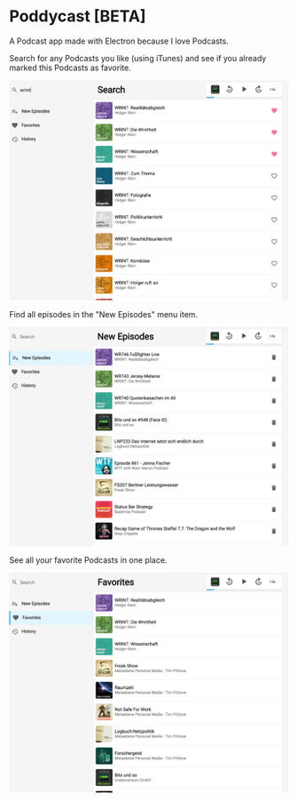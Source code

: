 # Poddycast [BETA]

A Podcast app made with Electron because I love Podcasts.

Search for any Podcasts you like (using iTunes) and see if you already marked this Podcasts as favorite.

![screenshot_1](img/poddycast_search.png)

Find all episodes in the "New Episodes" menu item.

![screenshot_1](img/poddycast_new_episodes.png)

See all your favorite Podcasts in one place.

![screenshot_1](img/poddycast_favorites.png)
